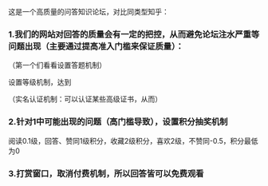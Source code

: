 
这是一个高质量的问答知识论坛，对比同类型知乎：

### 1.我们的网站对回答的质量会有一定的把控，从而避免论坛注水严重等问题出现（主要通过提高准入门槛来保证质量）：

（第一个们看看设置答题机制）

设置等级机制，达到

（实名认证机制：可以认证某些高级证书，从而）

### 2.针对1中可能出现的问题（高门槛导致），设置积分抽奖机制

阅读0.1级，回答、赞同1级积分，收藏2级积分，喜欢2级，不赞同-0.5，积分最低为0

### 3.打赏窗口，取消付费机制，所以回答皆可以免费观看

